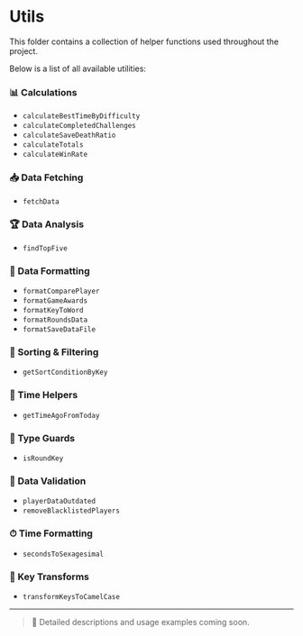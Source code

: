# Utils

This folder contains a collection of helper functions used throughout the project.

Below is a list of all available utilities:

### 📊 Calculations

- `calculateBestTimeByDifficulty`
- `calculateCompletedChallenges`
- `calculateSaveDeathRatio`
- `calculateTotals`
- `calculateWinRate`

### 📥 Data Fetching

- `fetchData`

### 🏆 Data Analysis

- `findTopFive`

### 🧩 Data Formatting

- `formatComparePlayer`
- `formatGameAwards`
- `formatKeyToWord`
- `formatRoundsData`
- `formatSaveDataFile`

### 🔢 Sorting & Filtering

- `getSortConditionByKey`

### 📅 Time Helpers

- `getTimeAgoFromToday`

### 🧠 Type Guards

- `isRoundKey`

### 🔄 Data Validation

- `playerDataOutdated`
- `removeBlacklistedPlayers`

### ⏱ Time Formatting

- `secondsToSexagesimal`

### 🧼 Key Transforms

- `transformKeysToCamelCase`

---

> 📌 Detailed descriptions and usage examples coming soon.
